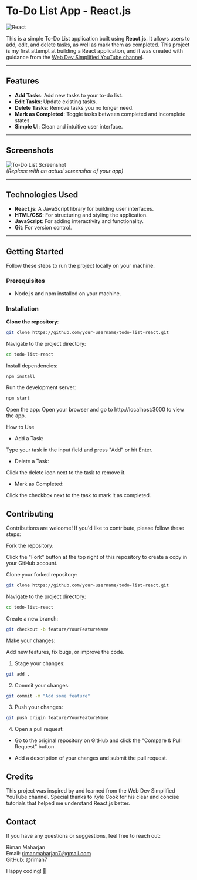# To-Do List App - React.js

![React](https://img.shields.io/badge/React-20232A?style=for-the-badge&logo=react&logoColor=61DAFB)

This is a simple To-Do List application built using **React.js**. It allows users to add, edit, and delete tasks, as well as mark them as completed. This project is my first attempt at building a React application, and it was created with guidance from the [Web Dev Simplified YouTube channel](https://www.youtube.com/c/WebDevSimplified).

---

## Features

- **Add Tasks**: Add new tasks to your to-do list.
- **Edit Tasks**: Update existing tasks.
- **Delete Tasks**: Remove tasks you no longer need.
- **Mark as Completed**: Toggle tasks between completed and incomplete states.
- **Simple UI**: Clean and intuitive user interface.

---

## Screenshots

![To-Do List Screenshot](./screenshot.png)  
*(Replace with an actual screenshot of your app)*

---

## Technologies Used

- **React.js**: A JavaScript library for building user interfaces.
- **HTML/CSS**: For structuring and styling the application.
- **JavaScript**: For adding interactivity and functionality.
- **Git**: For version control.

---

## Getting Started

Follow these steps to run the project locally on your machine.

### Prerequisites

- Node.js and npm installed on your machine.

### Installation
**Clone the repository**:
```bash
git clone https://github.com/your-username/todo-list-react.git
```
Navigate to the project directory:

```bash
cd todo-list-react
```
Install dependencies:
```bash
npm install
```
Run the development server:
```bash
npm start
```
Open the app:
Open your browser and go to http://localhost:3000 to view the app.


How to Use
- Add a Task:

Type your task in the input field and press "Add" or hit Enter.

- Delete a Task:

Click the delete icon next to the task to remove it.

- Mark as Completed:

Click the checkbox next to the task to mark it as completed.

## Contributing
Contributions are welcome! If you'd like to contribute, please follow these steps:

Fork the repository:

Click the "Fork" button at the top right of this repository to create a copy in your GitHub account.

Clone your forked repository:

```bash
git clone https://github.com/your-username/todo-list-react.git
```
Navigate to the project directory:

```bash
cd todo-list-react
```
Create a new branch:

```bash
git checkout -b feature/YourFeatureName
```

Make your changes:

Add new features, fix bugs, or improve the code.

1. Stage your changes:
```bash
git add .
```
2. Commit your changes:

```bash
git commit -m "Add some feature"
```
3. Push your changes:

```bash
git push origin feature/YourFeatureName
```
4. Open a pull request:

- Go to the original repository on GitHub and click the "Compare & Pull Request" button.

- Add a description of your changes and submit the pull request.

## Credits
This project was inspired by and learned from the Web Dev Simplified YouTube channel. Special thanks to Kyle Cook for his clear and concise tutorials that helped me understand React.js better.

## Contact
If you have any questions or suggestions, feel free to reach out:  

Riman Maharjan  
Email: rimanmaharjan7@gmail.com  
GitHub: @riman7

Happy coding! 🚀